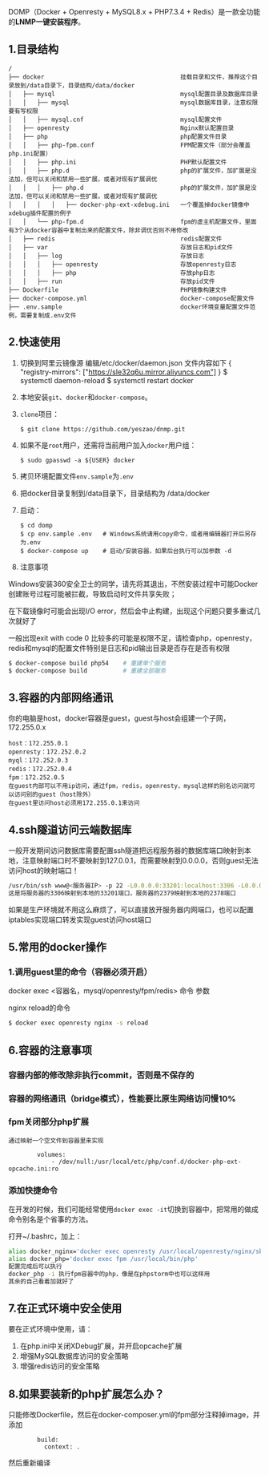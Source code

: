 DOMP（Docker + Openresty + MySQL8.x + PHP7.3.4 + Redis）是一款全功能的**LNMP一键安装程序**。


## 1.目录结构

```
/
├── docker                                      挂载目录和文件，推荐这个目录放到/data目录下，目录结构/data/docker
│   ├── mysql                                   mysql配置目录及数据库目录
│   │   ├── mysql                               mysql数据库目录，注意权限要有写权限
│   │   ├── mysql.cnf                           mysql配置文件
│   ├── openresty                               Nginx默认配置目录
│   ├── php                                     php配置文件目录
│   │   ├── php-fpm.conf                        FPM配置文件（部分会覆盖php.ini配置）
│   │   ├── php.ini                             PHP默认配置文件
│   │   ├── php.d                               php的扩展文件，加扩展是没法加，但可以关闭和禁用一些扩展，或者对现有扩展调优
│   │   │   ├── php.d                           php的扩展文件，加扩展是没法加，但可以关闭和禁用一些扩展，或者对现有扩展调优
│   │   │   │   ├── docker-php-ext-xdebug.ini   一个覆盖掉docker镜像中xdebug插件配置的例子
│   │   └── php-fpm.d                           fpm的虚主机配置文件，里面有3个从docker容器中复制出来的配置文件，除非调优否则不用修改
│   ├── redis                                   redis配置文件
│   ├── var                                     存放日志和pid文件
│   │   ├── log                                 存放日志
│   │   │   ├── openresty                       存放openresty日志
│   │   │   ├── php                             存放php日志
│   │   ├── run                                 存放pid文件
├── Dockerfile                                  PHP镜像构建文件
├── docker-compose.yml                          docker-compose配置文件
├── .env.sample                                 docker环境变量配置文件范例，需要复制成.env文件
```

## 2.快速使用
1. 切换到阿里云镜像源
编辑/etc/docker/daemon.json 文件内容如下
{
  "registry-mirrors": ["https://sle32q6u.mirror.aliyuncs.com"]
}
$ systemctl daemon-reload
$ systemctl restart docker

1. 本地安装`git`、`docker`和`docker-compose`。
2. `clone`项目：
    ```
    $ git clone https://github.com/yeszao/dnmp.git
    ```
3. 如果不是`root`用户，还需将当前用户加入`docker`用户组：
    ```
    $ sudo gpasswd -a ${USER} docker
    ```
4. 拷贝环境配置文件`env.sample`为`.env`

5. 把docker目录复制到/data目录下，目录结构为 /data/docker

6. 启动：
    ```
    $ cd domp
    $ cp env.sample .env   # Windows系统请用copy命令，或者用编辑器打开后另存为.env
    $ docker-compose up    # 启动/安装容器，如果后台执行可以加参数 -d
    ```
7. 注意事项

Windows安装360安全卫士的同学，请先将其退出，不然安装过程中可能Docker创建账号过程可能被拦截，导致启动时文件共享失败；

在下载镜像时可能会出现I/O error，然后会中止构建，出现这个问题只要多重试几次就好了

一般出现exit with code 0 比较多的可能是权限不足，请检查php，openresty，redis和mysql的配置文件特别是日志和pid输出目录是否存在是否有权限


```bash
$ docker-compose build php54    # 重建单个服务
$ docker-compose build          # 重建全部服务

```

## 3.容器的内部网络通讯
你的电脑是host，docker容器是guest，guest与host会组建一个子网，172.255.0.x
```
host：172.255.0.1
openresty：172.252.0.2
myql：172.252.0.3
redis：172.252.0.4
fpm：172.252.0.5
在guest内部可以不用ip访问，通过fpm，redis，openresty，mysql这样的别名访问就可以访问别的guest（host除外）
在guest里访问host必须用172.255.0.1来访问
```

## 4.ssh隧道访问云端数据库
一般开发期间访问数据库需要配置ssh隧道把远程服务器的数据库端口映射到本地，注意映射端口时不要映射到127.0.0.1，而需要映射到0.0.0.0，否则guest无法访问host的映射端口！
```bash
/usr/bin/ssh www@<服务器IP> -p 22 -L0.0.0.0:33201:localhost:3306 -L0.0.0.0:2378:localhost:2379
这是将服务器的3306映射到本地的33201端口，服务器的2379映射到本地的2378端口
```
如果是生产环境就不用这么麻烦了，可以直接放开服务器内网端口，也可以配置iptables实现端口转发实现guest访问host端口

## 5.常用的docker操作

### 1.调用guest里的命令（容器必须开启）
docker exec <容器名，mysql/openresty/fpm/redis> 命令 参数

nginx reload的命令
```bash
$ docker exec openresty nginx -s reload
```

### 

## 6.容器的注意事项

### 容器内部的修改除非执行commit，否则是不保存的
### 容器的网络通讯（bridge模式），性能要比原生网络访问慢10%
### fpm关闭部分php扩展
    通过映射一个空文件到容器里来实现
```
        volumes:
            - /dev/null:/usr/local/etc/php/conf.d/docker-php-ext-opcache.ini:ro
```

### 添加快捷命令
在开发的时候，我们可能经常使用`docker exec -it`切换到容器中，把常用的做成命令别名是个省事的方法。

打开~/.bashrc，加上：
```bash
alias docker_nginx='docker exec openresty /usr/local/openresty/nginx/sbin/nginx'
alias docker_php='docker exec fpm /usr/local/bin/php'
配置完成后可以执行
docker_php -i 执行fpm容器中的php，像是在phpstorm中也可以这样用
其余的自己看着加就好了

```

## 7.在正式环境中安全使用
要在正式环境中使用，请：
1. 在php.ini中关闭XDebug扩展，并开启opcache扩展
2. 增强MySQL数据库访问的安全策略
3. 增强redis访问的安全策略

## 8.如果要装新的php扩展怎么办？
只能修改Dockerfile，然后在docker-composer.yml的fpm部分注释掉image，并添加
```
        build:
          context: .
```
然后重新编译
